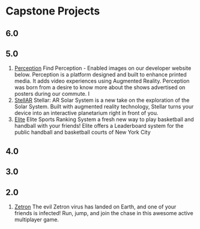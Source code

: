 # Capstone Projects

## 6.0 

## 5.0

1. [Perception](https://apps.apple.com/us/app/perception-print-comes-alive/id1462238514) Find Perception - Enabled images on our developer website below. Perception is a platform designed and built to enhance printed media. It adds video experiences using Augmented Reality. Perception was born from a desire to know more about the shows advertised on posters during our commute. I
2. [StellAR](https://apps.apple.com/us/app/stellar-ar-solar-system/id1462100049) Stellar: AR Solar System is a new take on the exploration of the Solar System. Built with augmented reality technology, Stellar turns your device into an interactive planetarium right in front of you.
3. [Elite](https://apps.apple.com/us/app/elite-sports-ranking-system/id1462184046) Elite Sports Ranking System a fresh new way to play basketball and handball with your friends! Elite offers a Leaderboard system for the public handball and basketball courts of New York City

## 4.0 

## 3.0 

## 2.0

1. [Zetron](https://apps.apple.com/us/app/zetron/id1060650919)
The evil Zetron virus has landed on Earth, and one of your friends is infected! Run, jump, and join the chase in this awesome active multiplayer game. 
